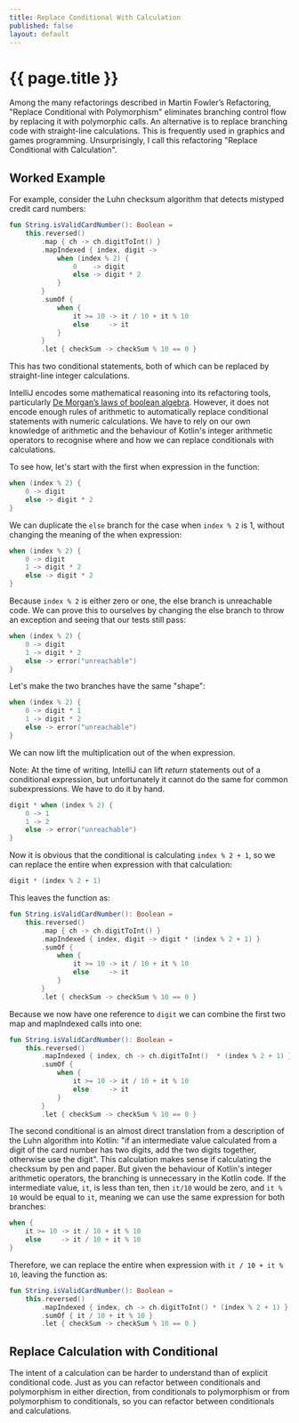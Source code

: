 ```yaml
---
title: Replace Conditional With Calculation
published: false
layout: default
---
```

# {{ page.title }}

Among the many refactorings described in Martin Fowler’s Refactoring, "Replace Conditional with Polymorphism" eliminates branching control flow by replacing it with polymorphic calls. An alternative is to replace branching code with straight-line calculations. This is frequently used in graphics and games programming. Unsurprisingly, I call this refactoring "Replace Conditional with Calculation".

## Worked Example

For example, consider the Luhn checksum algorithm that detects mistyped credit card numbers:

```kotlin
fun String.isValidCardNumber(): Boolean =
    this.reversed()
        .map { ch -> ch.digitToInt() }
        .mapIndexed { index, digit ->
            when (index % 2) {
                0    -> digit
                else -> digit * 2
            }
        }
        .sumOf {
            when {
                it >= 10 -> it / 10 + it % 10
                else     -> it
            }
        }
        .let { checkSum -> checkSum % 10 == 0 }
```

This has two conditional statements, both of which can be replaced by straight-line integer calculations.

IntelliJ encodes some mathematical reasoning into its refactoring tools, particularly [De Morgan’s laws of boolean algebra](https://en.m.wikipedia.org/wiki/De_Morgan%27s_laws). However, it does not encode enough rules of arithmetic to automatically replace conditional statements with numeric calculations. We have to rely on our own knowledge of arithmetic and the behaviour of Kotlin's integer arithmetic operators to recognise where and how we can replace conditionals with calculations.

To see how, let's start with the first when expression in the function:

```kotlin
when (index % 2) {
    0 -> digit
    else -> digit * 2
}
```

We can duplicate the `else` branch for the case when `index % 2` is 1, without changing the meaning of the when expression:

```kotlin
when (index % 2) {
    0 -> digit
    1 -> digit * 2
    else -> digit * 2
}
```

Because `index % 2` is either zero or one, the else branch is unreachable code. We can prove this to ourselves by changing the else branch to throw an exception and seeing that our tests still pass: 

```kotlin
when (index % 2) {
    0 -> digit
    1 -> digit * 2
    else -> error("unreachable")
}
```

Let's make the two branches have the same "shape":

```kotlin
when (index % 2) {
    0 -> digit * 1
    1 -> digit * 2
    else -> error("unreachable")
}
```

We can now lift the multiplication out of the when expression. 


Note: At the time of writing, IntelliJ can lift _return_ statements out of a conditional expression, but unfortunately it cannot do the same for common subexpressions. We have to do it by hand.


```kotlin
digit * when (index % 2) {
    0 -> 1
    1 -> 2
    else -> error("unreachable")
}
```

Now it is obvious that the conditional is calculating `index % 2 + 1`, so we can replace the entire when expression with that calculation:

```kotlin
digit * (index % 2 + 1)
```

This leaves the function as:

```kotlin
fun String.isValidCardNumber(): Boolean =
    this.reversed()
        .map { ch -> ch.digitToInt() }
        .mapIndexed { index, digit -> digit * (index % 2 + 1) }
        .sumOf {
            when {
                it >= 10 -> it / 10 + it % 10
                else     -> it
            }
        }
        .let { checkSum -> checkSum % 10 == 0 }
```

Because we now have one reference to `digit` we can combine the first two map and mapIndexed calls into one:

```kotlin
fun String.isValidCardNumber(): Boolean =
    this.reversed()
        .mapIndexed { index, ch -> ch.digitToInt()  * (index % 2 + 1) }
        .sumOf {
            when {
                it >= 10 -> it / 10 + it % 10
                else     -> it
            }
        }
        .let { checkSum -> checkSum % 10 == 0 }
```

The second conditional is an almost direct translation from a description of the Luhn algorithm into Kotlin: "if an intermediate value calculated from a digit of the card number has two digits, add the two digits together, otherwise use the digit". This calculation makes sense if calculating the checksum by pen and paper. But given the behaviour of Kotlin's integer arithmetic operators, the branching is unnecessary in the Kotlin code. If the intermediate value, `it`, is less than ten, then `it/10` would be zero, and `it % 10` would be equal to `it`, meaning we can use the same expression for both branches:

```kotlin
when {
    it >= 10 -> it / 10 + it % 10
    else     -> it / 10 + it % 10
}
```

Therefore, we can replace the entire when expression with `it / 10 + it % 10`, leaving the function as: 

```kotlin
fun String.isValidCardNumber(): Boolean =
    this.reversed()
        .mapIndexed { index, ch -> ch.digitToInt() * (index % 2 + 1) }
        .sumOf { it / 10 + it % 10 }
        .let { checkSum -> checkSum % 10 == 0 }
```

## Replace Calculation with Conditional

The intent of a calculation can be harder to understand than of explicit conditional code. Just as you can refactor between conditionals and polymorphism in either direction, from conditionals to polymorphism or from polymorphism to conditionals, so you can refactor between conditionals and calculations.
